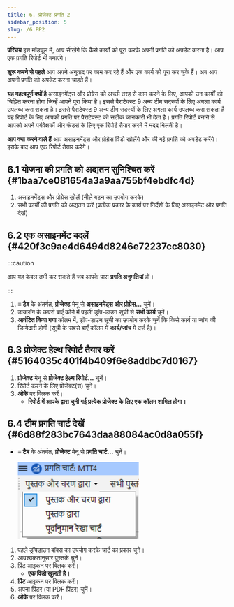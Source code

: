 ```yaml
---
title: 6. प्रोजेक्ट प्रगति 2
sidebar_position: 5
slug: /6.PP2
---
```




**परिचय** इस मॉड्यूल में, आप सीखेंगे कि कैसे कार्यों को पूरा करके अपनी प्रगति को अपडेट करना है। आप एक प्रगति रिपोर्ट भी बनाएंगे।


**शुरू करने से पहले** आप अपने अनुवाद पर काम कर रहे हैं और एक कार्य को पूरा कर चुके हैं। अब आप अपनी प्रगति को अपडेट करना चाहते हैं।


**यह महत्वपूर्ण क्यों है** असाइनमेंट्स और प्रोग्रेस को अच्छी तरह से काम करने के लिए, आपको उन कार्यों को चिह्नित करना होगा जिन्हें आपने पूरा किया है। इससे पैराटेक्स्ट 9 अन्य टीम सदस्यों के लिए अगला कार्य उपलब्ध करा सकता है। इससे पैराटेक्स्ट 9 अन्य टीम सदस्यों के लिए अगला कार्य उपलब्ध करा सकता है यह रिपोर्ट के लिए आपकी प्रगति पर पैराटेक्स्ट को सटीक जानकारी भी देता है। प्रगति रिपोर्ट बनाने से आपको अपने पर्यवेक्षकों और फंडर्स के लिए एक रिपोर्ट तैयार करने में मदद मिलती है।


**आप क्या करने वाले हैं** आप असाइनमेंट्स और प्रोग्रेस विंडो खोलेंगे और की गई प्रगति को अपडेट करेंगे।  इसके बाद आप एक रिपोर्ट तैयार करेंगे।


## 6.1 योजना की प्रगति को अद्यतन सुनिश्चित करें {#1baa7ce081654a3a9aa755bf4ebdfc4d}

1. असाइनमेंट्स और प्रोग्रेस खोलें (नीले बटन का उपयोग करके)
2. सभी कार्यों की प्रगति को अद्यतन करें (प्रत्येक प्रकार के कार्य पर निर्देशों के लिए असाइनमेंट और प्रगति देखें)

## 6.2 एक असाइनमेंट बदलें {#420f3c9ae4d6494d8246e72237cc8030}


:::caution

आप यह केवल तभी कर सकते हैं जब आपके पास **प्रगति अनुमतियां** हों।

:::



1. **≡ टैब** के अंतर्गत, **प्रोजेक्ट** मेनू से **असाइनमेंट्स और प्रोग्रेस...** चुनें।
2. डायलॉग के ऊपरी बाएँ कोने में पहली ड्रॉप-डाउन सूची से **सभी कार्य** चुनें।
3. **आवंटित किया गया** कॉलम में, ड्रॉप-डाउन सूची का उपयोग करके चुनें कि किसे कार्य या जांच की जिम्मेदारी होगी (सूची के सबसे बाएँ कॉलम में **कार्य/जांच** में दर्ज है)।

## 6.3 प्रोजेक्ट हेल्थ रिपोर्ट तैयार करें {#5164035c401f4b409f6e8addbc7d0167}

1. **प्रोजेक्ट** मेनू से **प्रोजेक्ट हेल्थ रिपोर्ट...** चुनें।
2. रिपोर्ट करने के लिए प्रोजेक्ट(स) चुनें।
3. **ओके** पर क्लिक करें।
    - __रिपोर्ट में आपके द्वारा चुनी गई प्रत्येक प्रोजेक्ट के लिए एक कॉलम शामिल होगा।__

## **6.4 टीम प्रगति चार्ट देखें** {#6d88f283bc7643daa88084ac0d8a055f}

- **≡ टैब** के अंतर्गत, **प्रोजेक्ट** मेनू से **प्रगति चार्ट...** चुनें।

    ![](./1163930921.png)

1. पहले ड्रॉपडाउन बॉक्स का उपयोग करके चार्ट का प्रकार चुनें।
2. आवश्यकतानुसार पुस्तकें चुनें।
3. प्रिंट आइकन पर क्लिक करें।
    - __एक विंडो खुलती है।__
4. **प्रिंट** आइकन पर क्लिक करें।
5. अपना प्रिंटर (या PDF प्रिंटर) चुनें।
6. **ओके** पर क्लिक करें।
